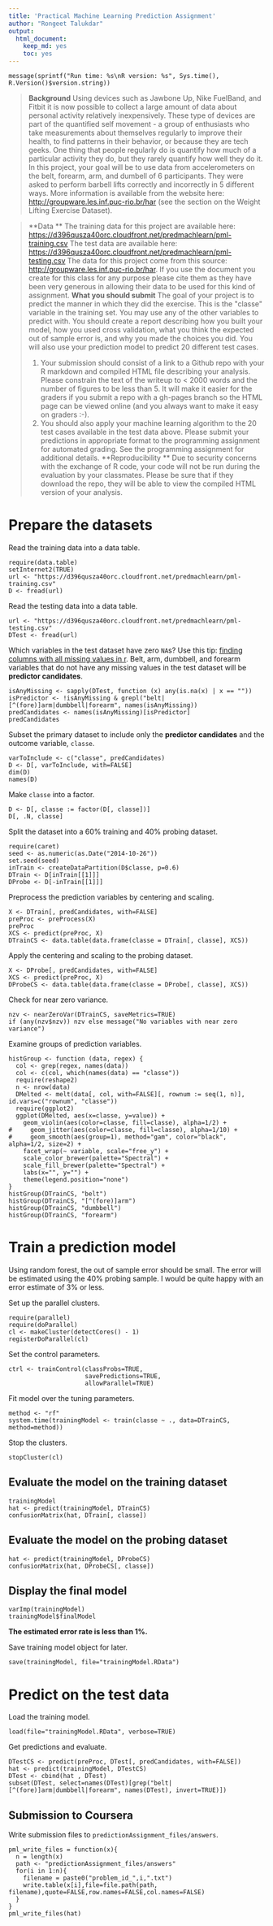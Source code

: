 ```yaml
---
title: 'Practical Machine Learning Prediction Assignment'
author: "Rongeet Talukdar"
output:
  html_document:
    keep_md: yes
    toc: yes
---
```


```{r, echo=FALSE}
message(sprintf("Run time: %s\nR version: %s", Sys.time(), R.Version()$version.string))
```

> **Background**
> Using devices such as Jawbone Up, Nike FuelBand, and Fitbit it is now possible to collect a large amount of data about personal activity relatively inexpensively. These type of devices are part of the quantified self movement - a group of enthusiasts who take measurements about themselves regularly to improve their health, to find patterns in their behavior, or because they are tech geeks. One thing that people regularly do is quantify how much of a particular activity they do, but they rarely quantify how well they do it. In this project, your goal will be to use data from accelerometers on the belt, forearm, arm, and dumbell of 6 participants. They were asked to perform barbell lifts correctly and incorrectly in 5 different ways. More information is available from the website here: http://groupware.les.inf.puc-rio.br/har (see the section on the Weight Lifting Exercise Dataset). 

> **Data **
> The training data for this project are available here: 
> https://d396qusza40orc.cloudfront.net/predmachlearn/pml-training.csv
> The test data are available here: 
> https://d396qusza40orc.cloudfront.net/predmachlearn/pml-testing.csv
> The data for this project come from this source: http://groupware.les.inf.puc-rio.br/har. If you use the document you create for this class for any purpose please cite them as they have been very generous in allowing their data to be used for this kind of assignment. 
> **What you should submit**
> The goal of your project is to predict the manner in which they did the exercise. This is the "classe" variable in the training set. You may use any of the other variables to predict with. You should create a report describing how you built your model, how you used cross validation, what you think the expected out of sample error is, and why you made the choices you did. You will also use your prediction model to predict 20 different test cases. 
> 1. Your submission should consist of a link to a Github repo with your R markdown and compiled HTML file describing your analysis. Please constrain the text of the writeup to < 2000 words and the number of figures to be less than 5. It will make it easier for the graders if you submit a repo with a gh-pages branch so the HTML page can be viewed online (and you always want to make it easy on graders :-).
> 2. You should also apply your machine learning algorithm to the 20 test cases available in the test data above. Please submit your predictions in appropriate format to the programming assignment for automated grading. See the programming assignment for additional details. 
> **Reproducibility **
> Due to security concerns with the exchange of R code, your code will not be run during the evaluation by your classmates. Please be sure that if they download the repo, they will be able to view the compiled HTML version of your analysis. 
# Prepare the datasets
Read the training data into a data table.
```{r}
require(data.table)
setInternet2(TRUE)
url <- "https://d396qusza40orc.cloudfront.net/predmachlearn/pml-training.csv"
D <- fread(url)
```
Read the testing data into a data table.
```{r}
url <- "https://d396qusza40orc.cloudfront.net/predmachlearn/pml-testing.csv"
DTest <- fread(url)
```
Which variables in the test dataset have zero `NA`s?
Use this tip: [finding columns with all missing values in r](http://stackoverflow.com/a/11330265).
Belt, arm, dumbbell, and forearm variables that do not have any missing values in the test dataset will be **predictor candidates**.
```{r}
isAnyMissing <- sapply(DTest, function (x) any(is.na(x) | x == ""))
isPredictor <- !isAnyMissing & grepl("belt|[^(fore)]arm|dumbbell|forearm", names(isAnyMissing))
predCandidates <- names(isAnyMissing)[isPredictor]
predCandidates
```

Subset the primary dataset to include only the **predictor candidates** and the outcome variable, `classe`.

```{r}
varToInclude <- c("classe", predCandidates)
D <- D[, varToInclude, with=FALSE]
dim(D)
names(D)
```

Make `classe` into a factor.

```{r}
D <- D[, classe := factor(D[, classe])]
D[, .N, classe]
```

Split the dataset into a 60% training and 40% probing dataset.

```{r}
require(caret)
seed <- as.numeric(as.Date("2014-10-26"))
set.seed(seed)
inTrain <- createDataPartition(D$classe, p=0.6)
DTrain <- D[inTrain[[1]]]
DProbe <- D[-inTrain[[1]]]
```

Preprocess the prediction variables by centering and scaling.

```{r}
X <- DTrain[, predCandidates, with=FALSE]
preProc <- preProcess(X)
preProc
XCS <- predict(preProc, X)
DTrainCS <- data.table(data.frame(classe = DTrain[, classe], XCS))
```

Apply the centering and scaling to the probing dataset.

```{r}
X <- DProbe[, predCandidates, with=FALSE]
XCS <- predict(preProc, X)
DProbeCS <- data.table(data.frame(classe = DProbe[, classe], XCS))
```

Check for near zero variance.

```{r}
nzv <- nearZeroVar(DTrainCS, saveMetrics=TRUE)
if (any(nzv$nzv)) nzv else message("No variables with near zero variance")
```

Examine groups of prediction variables.

```{r histGroup}
histGroup <- function (data, regex) {
  col <- grep(regex, names(data))
  col <- c(col, which(names(data) == "classe"))
  require(reshape2)
  n <- nrow(data)
  DMelted <- melt(data[, col, with=FALSE][, rownum := seq(1, n)], id.vars=c("rownum", "classe"))
  require(ggplot2)
  ggplot(DMelted, aes(x=classe, y=value)) +
    geom_violin(aes(color=classe, fill=classe), alpha=1/2) +
#     geom_jitter(aes(color=classe, fill=classe), alpha=1/10) +
#     geom_smooth(aes(group=1), method="gam", color="black", alpha=1/2, size=2) +
    facet_wrap(~ variable, scale="free_y") +
    scale_color_brewer(palette="Spectral") +
    scale_fill_brewer(palette="Spectral") +
    labs(x="", y="") +
    theme(legend.position="none")
}
histGroup(DTrainCS, "belt")
histGroup(DTrainCS, "[^(fore)]arm")
histGroup(DTrainCS, "dumbbell")
histGroup(DTrainCS, "forearm")
```


# Train a prediction model

Using random forest, the out of sample error should be small.
The error will be estimated using the 40% probing sample.
I would be quite happy with an error estimate of 3% or less.

Set up the parallel clusters.

```{r}
require(parallel)
require(doParallel)
cl <- makeCluster(detectCores() - 1)
registerDoParallel(cl)
```

Set the control parameters.

```{r}
ctrl <- trainControl(classProbs=TRUE,
                     savePredictions=TRUE,
                     allowParallel=TRUE)
```

Fit model over the tuning parameters.

```{r}
method <- "rf"
system.time(trainingModel <- train(classe ~ ., data=DTrainCS, method=method))
```

Stop the clusters.

```{r}
stopCluster(cl)
```

## Evaluate the model on the training dataset

```{r}
trainingModel
hat <- predict(trainingModel, DTrainCS)
confusionMatrix(hat, DTrain[, classe])
```

## Evaluate the model on the probing dataset

```{r}
hat <- predict(trainingModel, DProbeCS)
confusionMatrix(hat, DProbeCS[, classe])
```

## Display the final model

```{r finalModel}
varImp(trainingModel)
trainingModel$finalModel
```

**The estimated error rate is less than 1%.**

Save training model object for later.

```{r}
save(trainingModel, file="trainingModel.RData")
```


# Predict on the test data

Load the training model.

```{r}
load(file="trainingModel.RData", verbose=TRUE)
```

Get predictions and evaluate.

```{r}
DTestCS <- predict(preProc, DTest[, predCandidates, with=FALSE])
hat <- predict(trainingModel, DTestCS)
DTest <- cbind(hat , DTest)
subset(DTest, select=names(DTest)[grep("belt|[^(fore)]arm|dumbbell|forearm", names(DTest), invert=TRUE)])
```

## Submission to Coursera

Write submission files to `predictionAssignment_files/answers`.

```{r}
pml_write_files = function(x){
  n = length(x)
  path <- "predictionAssignment_files/answers"
  for(i in 1:n){
    filename = paste0("problem_id_",i,".txt")
    write.table(x[i],file=file.path(path, filename),quote=FALSE,row.names=FALSE,col.names=FALSE)
  }
}
pml_write_files(hat)
```
